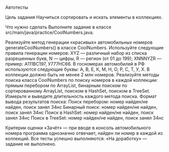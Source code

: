 Автотесты

Цель задания
Научиться сортировать и искать элементы в коллекциях.



Что нужно сделать 
Выполните задание в классе src/main/java/practice/CoolNumbers.java.

Реализуйте метод генерации «красивых» автомобильных номеров generateCoolNumbers() в классе CoolNumbers. Используйте следующие правила генерации номеров:
XYZ — различный набор из списка разрешенных букв, N — цифры, R — регион (от 01 до 199);
XNNNYZR — пример: A111BC197, У777HC66.
В госномерах автомобилей в РФ используются следующие буквы: А, В, Е, К, М, Н, О, Р, С, Т, У, Х.
В коллекции должно быть не менее 2 млн номеров.
Реализуйте методы поиска класса CoolNumbers по поиску номеров в каждой коллекции:
прямым перебором по ArrayList,
бинарным поиском по сортированному ArrayList,
поиском в HashSet,
поиском в TreeSet.
Измерьте и выведите длительность каждого метода поиска. Формат вывода результатов поиска:
Поиск перебором: номер найден/не найден, поиск занял 34нс
Бинарный поиск: номер найден/не найден, поиск занял 34нс
Поиск в HashSet: номер найден/не найден, поиск занял 34нс
Поиск в TreeSet: номер найден/не найден, поиск занял 34нс

Критерии оценки
«Зачёт» — при вводе в консоль автомобильного номера программа однозначно отвечает, найден ли номер в каждой из коллекций. Все тесты успешно выполняются.
«На доработку» — задание не выполнено.
